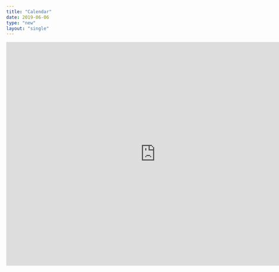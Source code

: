 ```yaml
---
title: "Calendar"
date: 2019-06-06
type: "new"
layout: "single"
---
```

<iframe src="https://calendar.google.com/calendar/b/2/embed?height=600&amp;wkst=2&amp;bgcolor=%23A79B8E&amp;ctz=Australia%2FSydney&amp;mode=AGENDA&amp;src=ZHB1OTRyYTNvOXJmM2Q0anZnZXM4Y2MxNGdAZ3JvdXAuY2FsZW5kYXIuZ29vZ2xlLmNvbQ&amp;color=%237CB342&amp;showNav=0&amp;showCalendars=0&amp;showTabs=0&amp;showDate=0&amp;showTitle=0" style="border-width:0" width="800" height="600" frameborder="0" scrolling="no"></iframe>